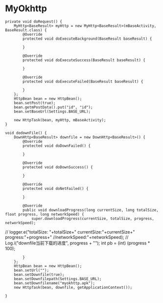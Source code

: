 # MyOkhttp

    private void doRequest() {
        MyHttp<BaseResult> myHttp = new MyHttp<BaseResult>(mBaseActivity, BaseResult.class) {
            @Override
            protected void doExecuteBackground(BaseResult baseResult) {

            }

            @Override
            protected void doExecuteSuccess(BaseResult baseResult) {

            }

            @Override
            protected void doExecuteFailed(BaseResult baseResult) {

            }
        };
        HttpBean bean = new HttpBean();
        bean.setPost(true);
        bean.getmPostData().put("id", "id");
        bean.setBaseUrl(Settings.BASE_URL);

        new HttpTask(bean, myHttp, mBaseActivity);
    }

    void dodownFile() {
        DownHttp<BaseResult> downfile = new DownHttp<BaseResult>() {
            @Override
            protected void doDownFailed() {

            }

            @Override
            protected void doDownSuccess() {

            }

            @Override
            protected void doNetFailed() {

            }

            @Override
            public void downloadProgress(long currentSize, long totalSize, float progress, long networkSpeed) {
                super.downloadProgress(currentSize, totalSize, progress, networkSpeed);
//                logger.e("totalSize: "+totalSize+" currentSize:"+currentSize+" progress:"+progress+" //networkSpeed:"+networkSpeed);
//                Log.i("downfile当前下载的进度", progress + "");
                int pb = (int) (progress * 100);

            }
        };
        HttpBean bean = new HttpBean();
        bean.setUrl("");
        bean.setDownfile(true);
        bean.setDownfilepath(Settings.BASE_URL);
        bean.setDownfilename("myokhttp.apk");
        new HttpTask(bean, downfile, getApplicationContext());

    }
